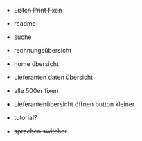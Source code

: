 - ~~Listen Print fixen~~
- readme
- suche
- rechnungsübersicht
- home übersicht

- Lieferanten daten übersicht
- alle 500er fixen
- Lieferantenübersicht öffnen button kleiner
- tutorial?
- ~~sprachen switcher~~